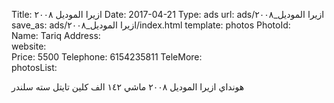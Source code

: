 Title:          ازيرا الموديل ٢٠٠٨
Date:           2017-04-21
Type:           ads
url:            ads/ازيرا الموديل_٢٠٠٨
save_as:        ads/ازيرا الموديل_٢٠٠٨/index.html
template:       photos
PhotoId:        
Name:           Tariq
Address:        
website:        
Price:          5500
Telephone:      6154235811
TeleMore:       
photosList:     

هونداي ازيرا الموديل ٢٠٠٨ ماشي ١٤٢ الف كلين تايتل  سته سلندر
